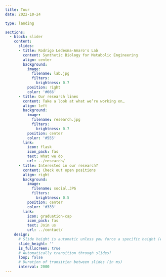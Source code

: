```yaml
---
title: Tour
date: 2022-10-24

type: landing

sections:
  - block: slider
    content:
      slides:
      - title: Rodrigo Ledesma-Amaro's Lab
        content: Synthetic Biology for Metabolic Engineering
        align: center
        background:
          image:
            filename: lab.jpg
            filters:
              brightness: 0.7
          position: right
          color: '#666'
      - title: Our research lines
        content: Take a look at what we’re working on…
        align: left
        background:
          image:
            filename: research.jpg
            filters:
              brightness: 0.7
          position: center
          color: '#555'
        link:
          icon: flask
          icon_pack: fas
          text: What we do
          url: ../research/
      - title: Interested in our research?
        content: Check out open positions
        align: right
        background:
          image:
            filename: social.JPG
            filters:
              brightness: 0.5
          position: center
          color: '#333'
        link:
          icon: graduation-cap
          icon_pack: fas
          text: Join us
          url: ../contact/
    design:
      # Slide height is automatic unless you force a specific height (e.g. '400px')
      slide_height: ''
      is_fullscreen: true
      # Automatically transition through slides?
      loop: false
      # Duration of transition between slides (in ms)
      interval: 2000
---
```

